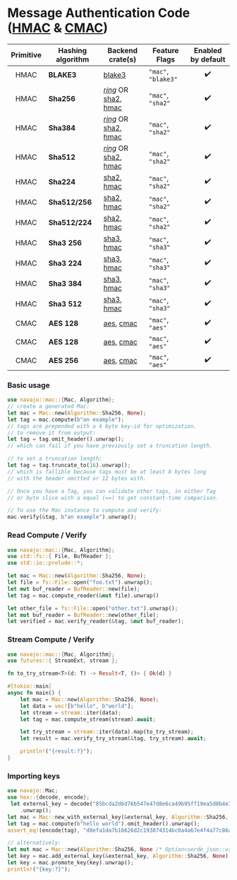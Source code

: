 # Message Authentication Code ([HMAC](https://www.rfc-editor.org/rfc/rfc2104) & [CMAC](https://www.rfc-editor.org/rfc/rfc4493))

| Primitive | Hashing algorithm | Backend crate(s)                                                                                                       | Feature Flags       | Enabled by default |
| :-------: | ----------------- | ---------------------------------------------------------------------------------------------------------------------- | ------------------- | :----------------: |
|   HMAC    | **BLAKE3**        | [blake3](https://crates.io/crates/blake3)                                                                              | `"mac"`, `"blake3"` |         ✔️         |
|   HMAC    | **Sha256**        | [_ring_](https://crates.io/crates/hma) OR [sha2](https://crates.io/crates/sha2), [hmac](https://crates.io/crates/hmac) | `"mac"`, `"sha2"`   |         ✔️         |
|   HMAC    | **Sha384**        | [_ring_](https://crates.io/crates/hma) OR [sha2](https://crates.io/crates/sha2), [hmac](https://crates.io/crates/hmac) | `"mac"`, `"sha2"`   |         ✔️         |
|   HMAC    | **Sha512**        | [_ring_](https://crates.io/crates/hma) OR [sha2](https://crates.io/crates/sha2), [hmac](https://crates.io/crates/hmac) | `"mac"`, `"sha2"`   |         ✔️         |
|   HMAC    | **Sha224**        | [sha2](https://crates.io/crates/sha2), [hmac](https://crates.io/crates/hmac)                                           | `"mac"`, `"sha2"`   |         ✔️         |
|   HMAC    | **Sha512/256**    | [sha2](https://crates.io/crates/sha2), [hmac](https://crates.io/crates/hmac)                                           | `"mac"`, `"sha2"`   |         ✔️         |
|   HMAC    | **Sha512/224**    | [sha2](https://crates.io/crates/sha2), [hmac](https://crates.io/crates/hmac)                                           | `"mac"`, `"sha2"`   |         ✔️         |
|   HMAC    | **Sha3 256**      | [sha3](https://crates.io/crates/sha3), [hmac](https://crates.io/crates/hmac)                                           | `"mac"`, `"sha3"`   |         ✔️         |
|   HMAC    | **Sha3 224**      | [sha3](https://crates.io/crates/sha3), [hmac](https://crates.io/crates/hmac)                                           | `"mac"`, `"sha3"`   |         ✔️         |
|   HMAC    | **Sha3 384**      | [sha3](https://crates.io/crates/sha3), [hmac](https://crates.io/crates/hmac)                                           | `"mac"`, `"sha3"`   |         ✔️         |
|   HMAC    | **Sha3 512**      | [sha3](https://crates.io/crates/sha3), [hmac](https://crates.io/crates/hmac)                                           | `"mac"`, `"sha3"`   |         ✔️         |
|   CMAC    | **AES 128**       | [aes](https://crates.io/crates/aes), [cmac](https://crates.io/crates/cmac)                                             | `"mac"`, `"aes"`    |         ✔️         |
|   CMAC    | **AES 128**       | [aes](https://crates.io/crates/aes), [cmac](https://crates.io/crates/cmac)                                             | `"mac"`, `"aes"`    |         ✔️         |
|   CMAC    | **AES 256**       | [aes](https://crates.io/crates/aes), [cmac](https://crates.io/crates/cmac)                                             | `"mac"`, `"aes"`    |         ✔️         |

### Basic usage

```rust
use navajo::mac::{Mac, Algorithm};
// create a generated Mac:
let mac = Mac::new(Algorithm::Sha256, None);
let tag = mac.compute(b"an example");
// tags are prepended with a 4 byte key-id for optimization.
// to remove it from output:
let tag = tag.omit_header().unwrap();
// which can fail if you have previously set a truncation length.

// to set a truncation length:
let tag = tag.truncate_to(16).unwrap();
// which is fallible because tags must be at least 8 bytes long
// with the header omitted or 12 bytes with.

// Once you have a Tag, you can validate other tags, in either Tag
// or byte slice with a equal (==) to get constant-time comparison.

// To use the Mac instance to compute and verify:
mac.verify(&tag, b"an example").unwrap();
```

### Read Compute / Verify

```rust
use navajo::mac::{Mac, Algorithm};
use std::fs::{ File, BufReader };
use std::io::prelude::*;

let mac = Mac::new(Algorithm::Sha256, None);
let file = fs::File::open("foo.txt").unwrap();
let mut buf_reader = BufReader::new(file);
let tag = mac.compute_reader(&mut file).unwrap()

let other_file = fs::File::open("other.txt").unwrap();
let mut buf_reader = BufReader::new(other_file);
let verified = mac.verify_reader(&tag, &mut buf_reader);
```

### Stream Compute / Verify

```rust
use navajo::mac::{Mac, Algorithm};
use futures::{ StreamExt, stream };

fn to_try_stream<T>(d: T) -> Result<T, ()> { Ok(d) }

#[tokio::main]
async fn main() {
    let mac = Mac::new(Algorithm::Sha256, None);
    let data = vec![b"hello", b"world"];
    let stream = stream::iter(data);
    let tag = mac.compute_stream(stream).await;

    let try_stream = stream::iter(data).map(to_try_stream);
    let result = mac.verify_try_stream(&tag, try_stream).await;

    println!("{result:?}");
}
```

### Importing keys

```rust
use navajo::Mac;
use hex::{decode, encode};
 let external_key = decode("85bcda2d6d76b547e47d8e6ca49b95ff19ea5d8b4e37569b72367d5aa0336d22")
    .unwrap();
let mac = Mac::new_with_external_key(&external_key, Algorithm::Sha256, None, None).unwrap();
let tag = mac.compute(b"hello world").omit_header().unwrap();
assert_eq!(encode(tag), "d8efa1da7b16626d2c193874314bc0a4a67e4f4a77c86a755947c8f82f55a82a")

// alternatively:
let mut mac = Mac::new(Algorithm::Sha256, None /* Option<serde_json::value::Value> */);
let key = mac.add_external_key(&external_key, Algorithm::Sha256, None).unwrap();
let key = mac.promote_key(key).unwrap();
println!("{key:?}");
```

